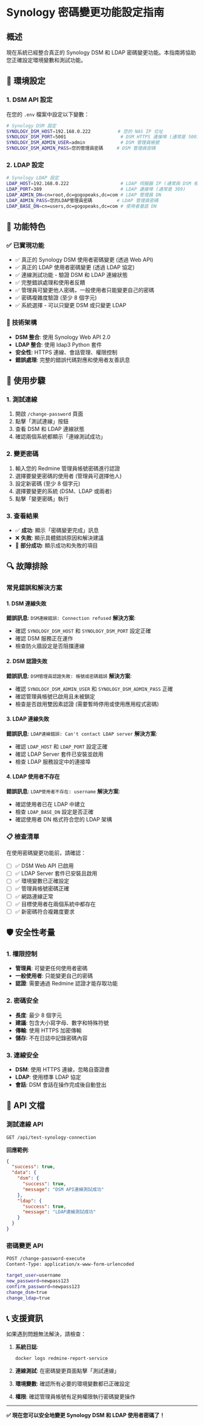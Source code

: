 # Synology 密碼變更功能設定指南

## 概述

現在系統已經整合真正的 Synology DSM 和 LDAP 密碼變更功能。本指南將協助您正確設定環境變數和測試功能。

## 🔧 環境設定

### 1. DSM API 設定

在您的 `.env` 檔案中設定以下變數：

```bash
# Synology DSM 設定
SYNOLOGY_DSM_HOST=192.168.0.222          # 您的 NAS IP 位址
SYNOLOGY_DSM_PORT=5001                    # DSM HTTPS 連接埠 (通常是 5001)
SYNOLOGY_DSM_ADMIN_USER=admin             # DSM 管理員帳號
SYNOLOGY_DSM_ADMIN_PASS=您的管理員密碼     # DSM 管理員密碼
```

### 2. LDAP 設定

```bash
# Synology LDAP 設定
LDAP_HOST=192.168.0.222                   # LDAP 伺服器 IP (通常與 DSM 相同)
LDAP_PORT=389                             # LDAP 連接埠 (通常是 389)
LDAP_ADMIN_DN=cn=root,dc=gogopeaks,dc=com # LDAP 管理員 DN
LDAP_ADMIN_PASS=您的LDAP管理員密碼         # LDAP 管理員密碼
LDAP_BASE_DN=cn=users,dc=gogopeaks,dc=com # 使用者基底 DN
```

## 🚀 功能特色

### ✅ **已實現功能**
- ✅ 真正的 Synology DSM 使用者密碼變更 (透過 Web API)
- ✅ 真正的 LDAP 使用者密碼變更 (透過 LDAP 協定)
- ✅ 連線測試功能 - 驗證 DSM 和 LDAP 連線狀態
- ✅ 完整錯誤處理和使用者反饋
- ✅ 管理員可變更他人密碼，一般使用者只能變更自己的密碼
- ✅ 密碼複雜度驗證 (至少 8 個字元)
- ✅ 系統選擇 - 可以只變更 DSM 或只變更 LDAP

### 🔧 **技術架構**
- **DSM 整合**: 使用 Synology Web API 2.0
- **LDAP 整合**: 使用 ldap3 Python 套件
- **安全性**: HTTPS 連線、會話管理、權限控制
- **錯誤處理**: 完整的錯誤代碼對應和使用者友善訊息

## 📝 使用步驟

### 1. 測試連線
1. 開啟 `/change-password` 頁面
2. 點擊「測試連線」按鈕
3. 查看 DSM 和 LDAP 連線狀態
4. 確認兩個系統都顯示「連線測試成功」

### 2. 變更密碼
1. 輸入您的 Redmine 管理員帳號密碼進行認證
2. 選擇要變更密碼的使用者 (管理員可選擇他人)
3. 設定新密碼 (至少 8 個字元)
4. 選擇要變更的系統 (DSM、LDAP 或兩者)
5. 點擊「變更密碼」執行

### 3. 查看結果
- ✅ **成功**: 顯示「密碼變更完成」訊息
- ❌ **失敗**: 顯示具體錯誤原因和解決建議
- 🔄 **部分成功**: 顯示成功和失敗的項目

## 🔍 故障排除

### 常見錯誤和解決方案

#### 1. DSM 連線失敗
**錯誤訊息**: `DSM連線錯誤: Connection refused`
**解決方案**:
- 確認 `SYNOLOGY_DSM_HOST` 和 `SYNOLOGY_DSM_PORT` 設定正確
- 確認 DSM 服務正在運作
- 檢查防火牆設定是否阻擋連線

#### 2. DSM 認證失敗  
**錯誤訊息**: `DSM管理員認證失敗: 帳號或密碼錯誤`
**解決方案**:
- 確認 `SYNOLOGY_DSM_ADMIN_USER` 和 `SYNOLOGY_DSM_ADMIN_PASS` 正確
- 確認管理員帳號已啟用且未被鎖定
- 檢查是否啟用雙因素認證 (需要暫時停用或使用應用程式密碼)

#### 3. LDAP 連線失敗
**錯誤訊息**: `LDAP連線錯誤: Can't contact LDAP server`
**解決方案**:
- 確認 `LDAP_HOST` 和 `LDAP_PORT` 設定正確
- 確認 LDAP Server 套件已安裝並啟用
- 檢查 LDAP 服務設定中的連接埠

#### 4. LDAP 使用者不存在
**錯誤訊息**: `LDAP使用者不存在: username`
**解決方案**:
- 確認使用者已在 LDAP 中建立
- 檢查 `LDAP_BASE_DN` 設定是否正確
- 確認使用者 DN 格式符合您的 LDAP 架構

### 📋 檢查清單

在使用密碼變更功能前，請確認：

- [ ] ✅ DSM Web API 已啟用
- [ ] ✅ LDAP Server 套件已安裝且啟用
- [ ] ✅ 環境變數已正確設定
- [ ] ✅ 管理員帳號密碼正確
- [ ] ✅ 網路連線正常
- [ ] ✅ 目標使用者在兩個系統中都存在
- [ ] ✅ 新密碼符合複雜度要求

## 🛡️ 安全性考量

### 1. 權限控制
- **管理員**: 可變更任何使用者密碼
- **一般使用者**: 只能變更自己的密碼
- **認證**: 需要通過 Redmine 認證才能存取功能

### 2. 密碼安全
- **長度**: 最少 8 個字元
- **建議**: 包含大小寫字母、數字和特殊符號
- **傳輸**: 使用 HTTPS 加密傳輸
- **儲存**: 不在日誌中記錄密碼內容

### 3. 連線安全
- **DSM**: 使用 HTTPS 連線，忽略自簽證書
- **LDAP**: 使用標準 LDAP 協定
- **會話**: DSM 會話在操作完成後自動登出

## 🔄 API 文檔

### 測試連線 API
```bash
GET /api/test-synology-connection
```

**回應範例**:
```json
{
  "success": true,
  "data": {
    "dsm": {
      "success": true,
      "message": "DSM API連線測試成功"
    },
    "ldap": {
      "success": true,
      "message": "LDAP連線測試成功"
    }
  }
}
```

### 密碼變更 API
```bash
POST /change-password-execute
Content-Type: application/x-www-form-urlencoded

target_user=username
new_password=newpass123
confirm_password=newpass123
change_dsm=true
change_ldap=true
```

## 📞 支援資訊

如果遇到問題無法解決，請檢查：

1. **系統日誌**: 
   ```bash
   docker logs redmine-report-service
   ```

2. **連線測試**: 在密碼變更頁面點擊「測試連線」

3. **環境變數**: 確認所有必要的環境變數都已正確設定

4. **權限**: 確認管理員帳號有足夠權限執行密碼變更操作

---

**✅ 現在您可以安全地變更 Synology DSM 和 LDAP 使用者密碼了！**